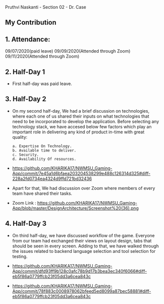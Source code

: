 Pruthvi Naskanti - Section 02 - Dr. Case

## My Contribution

## 1. Attendance:
09/07/2020(paid leave)
09/09/2020(Attended through Zoom)
09/11/2020(Attended through Zoom)
 

## 2. Half-Day 1

* First half-day was paid leave.
 
 
## 3. Half-Day 2
* On my second half-day, We had a brief discussion on technologies, where each one of us shared their inputs on what technologies that need to be incorporated to develop 
  the application. Before selecting any technology stack, we have accesed below few factors which play an important role in delivering any kind of product in-time with 
  great quality:
  
	  a. Expertise On Technology.
  	  b. Available time to deliver.
  	  c. Security.
  	  d. Availability Of resources.
 
* https://github.com/KHARIKA17/NWMSU_Gaming-App/commit/7e45a1d6bfaea203204538299e488c126314d325#diff-228a2fd0734ea4324d9ffd721bd32436

* Apart for that, We had discussion over Zoom where members of every team have shared their tasks.

* Zoom Link : https://github.com/KHARIKA17/NWMSU_Gaming-App/blob/master/DesignArchitecture/Screenshot%20(36).png
 

## 4. Half-Day 3
* On third half-day, we have discussed workflow of the game. Everyone from our team had exchanged their views on layout design, tabs that should be seen in every screen. 
  Adding to that, we have walked through the issues related to backend language selection and tool selection for testing.

* https://github.com/KHARIKA17/NWMSU_Gaming-App/commit/dfd93ff9b128c0afc78b9d17b3bea3ec340f6066#diff-eb5f86a0779ffcb23f05dd3a6cea843c
* https://github.com/KHARIKA17/NWMSU_Gaming-App/commit/78f883c0008978062bfeed5ed8099a87bec58881#diff-eb5f86a0779ffcb23f05dd3a6cea843c

